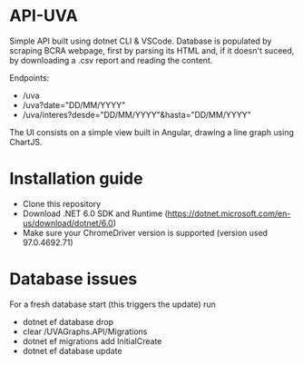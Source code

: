 # API-UVA
Simple API built using dotnet CLI & VSCode.
Database is populated by scraping BCRA webpage, first by parsing its HTML and, if it doesn't suceed, by downloading a .csv report and reading the content.

Endpoints:
* /uva
* /uva?date="DD/MM/YYYY"
* /uva/interes?desde="DD/MM/YYYY"&hasta="DD/MM/YYYY"

The UI consists on a simple view built in Angular, drawing a line graph using ChartJS.

# Installation guide
* Clone this repository
* Download .NET 6.0 SDK and Runtime (https://dotnet.microsoft.com/en-us/download/dotnet/6.0)
* Make sure your ChromeDriver version is supported (version used 97.0.4692.71)

# Database issues
For a fresh database start (this triggers the update) run
* dotnet ef database drop
* clear /UVAGraphs.API/Migrations
* dotnet ef migrations add InitialCreate
* dotnet ef database update
